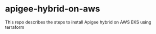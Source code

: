 # apigee-hybrid-on-aws
This repo describes the steps to install Apigee hybrid on AWS EKS using terraform
